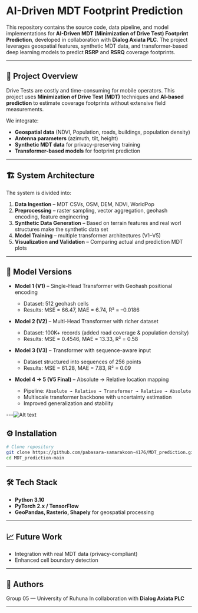 # AI-Driven MDT Footprint Prediction

This repository contains the source code, data pipeline, and model implementations for **AI-Driven MDT (Minimization of Drive Test) Footprint Prediction**, developed in collaboration with **Dialog Axiata PLC**. The project leverages geospatial features, synthetic MDT data, and transformer-based deep learning models to predict **RSRP** and **RSRQ** coverage footprints.

---

## 📌 Project Overview

Drive Tests are costly and time-consuming for mobile operators. This project uses **Minimization of Drive Test (MDT)** techniques and **AI-based prediction** to estimate coverage footprints without extensive field measurements.

We integrate:

* **Geospatial data** (NDVI, Population, roads, buildings, population density)
* **Antenna parameters** (azimuth, tilt, height)
* **Synthetic MDT data** for privacy-preserving training
* **Transformer-based models** for footprint prediction

---

## 🏗️ System Architecture

The system is divided into:

1. **Data Ingestion** – MDT CSVs, OSM, DEM, NDVI, WorldPop
2. **Preprocessing** – raster sampling, vector aggregation, geohash encoding, feature engineering
3. **Synthetic Data Generation** – Based on terrain features and real worl structures make the synthetic data set
4. **Model Training** – multiple transformer architectures (V1–V5)
5. **Visualization and Validation** – Comparing actual and prediction MDT plots

---

## 🔄 Model Versions

* **Model 1 (V1)** – Single-Head Transformer with Geohash positional encoding

  * Dataset: 512 geohash cells
  * Results: MSE = 66.47, MAE = 6.74, R² = –0.0186

* **Model 2 (V2)** – Multi-Head Transformer with richer dataset

  * Dataset: 100K+ records (added road coverage & population density)
  * Results: MSE = 0.4546, MAE = 13.33, R² = 0.58

* **Model 3 (V3)** – Transformer with sequence-aware input

  * Dataset structured into sequences of 256 points
  * Results: MSE = 61.28, MAE = 7.83, R² = 0.09

* **Model 4 → 5 (V5 Final)** – Absolute → Relative location mapping

  * Pipeline: `Absolute → Relative → Transformer → Relative → Absolute`
  * Multiscale transformer backbone with uncertainty estimation
  * Improved generalization and stability

---![Alt text](https://drive.google.com/uc?export=view&id=1FoGAI_Cv1PpKzHf_SfAQsMbgtRo7F6ad)


## ⚙️ Installation

```bash
# Clone repository
git clone https://github.com/pabasara-samarakoon-4176/MDT_prediction.git
cd MDT_prediction-main


```

---

## 🛠️ Tech Stack

* **Python 3.10**
* **PyTorch 2.x / TensorFlow**
* **GeoPandas, Rasterio, Shapely** for geospatial processing

---

## 📈 Future Work

* Integration with real MDT data (privacy-compliant)
* Enhanced cell boundary detection

---

## 👥 Authors

Group 05 — University of Ruhuna
In collaboration with **Dialog Axiata PLC**

---

